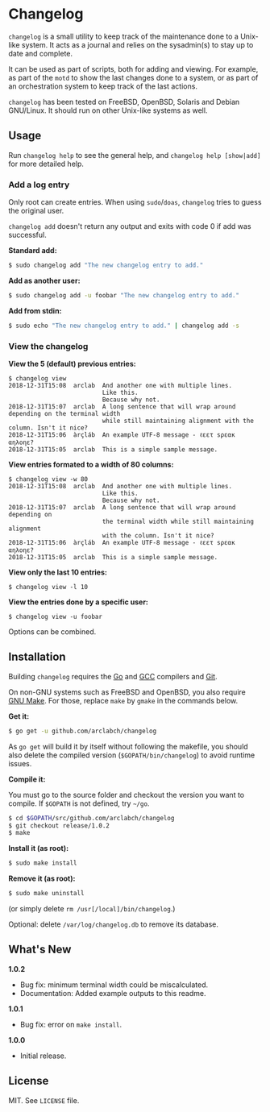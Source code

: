# Changelog

`changelog` is a small utility to keep track of the maintenance done to a Unix-like system. It acts as a journal and relies on the sysadmin(s) to stay up to date and complete.

It can be used as part of scripts, both for adding and viewing. For example, as part of the `motd` to show the last changes done to a system, or as part of an orchestration system to keep track of the last actions.

`changelog` has been tested on FreeBSD, OpenBSD, Solaris and Debian GNU/Linux. It should run on other Unix-like systems as well.

## Usage

Run `changelog help` to see the general help, and `changelog help [show|add]` for more detailed help.

### Add a log entry

Only root can create entries. When using `sudo`/`doas`, `changelog` tries to guess the original user.

`changelog add` doesn't return any output and exits with code 0 if add was successful.

**Standard add:**

```sh
$ sudo changelog add "The new changelog entry to add."
```

**Add as another user:**

```sh
$ sudo changelog add -u foobar "The new changelog entry to add."
```

**Add from stdin:**

```sh
$ sudo echo "The new changelog entry to add." | changelog add -s
```

### View the changelog

**View the 5 (default) previous entries:**

```
$ changelog view
2018-12-31T15:08  arclab  And another one with multiple lines.
                          Like this.
                          Because why not.
2018-12-31T15:07  arclab  A long sentence that will wrap around depending on the terminal width
                          while still maintaining alignment with the column. Isn't it nice?
2018-12-31T15:06  àrçláb  An example UTF-8 message - ℓεετ sρεακ αηλοηε?
2018-12-31T15:05  arclab  This is a simple sample message.
```

**View entries formated to a width of 80 columns:**

```
$ changelog view -w 80
2018-12-31T15:08  arclab  And another one with multiple lines.
                          Like this.
                          Because why not.
2018-12-31T15:07  arclab  A long sentence that will wrap around depending on
                          the terminal width while still maintaining alignment
                          with the column. Isn't it nice?
2018-12-31T15:06  àrçláb  An example UTF-8 message - ℓεετ sρεακ αηλοηε?
2018-12-31T15:05  arclab  This is a simple sample message.
```

**View only the last 10 entries:**

```
$ changelog view -l 10
```

**View the entries done by a specific user:**

```
$ changelog view -u foobar
```

Options can be combined.

## Installation

Building `changelog` requires the [Go](https://golang.org/) and [GCC](https://gcc.gnu.org/) compilers and [Git](https://git-scm.com/).

On non-GNU systems such as FreeBSD and OpenBSD, you also require [GNU Make](https://www.gnu.org/software/make/). For those, replace `make` by `gmake` in the commands below.

**Get it:**

```sh
$ go get -u github.com/arclabch/changelog
```

As `go get` will build it by itself without following the makefile, you should also delete the compiled version (`$GOPATH/bin/changelog`) to avoid runtime issues.

**Compile it:**

You must go to the source folder and checkout the version you want to compile. If `$GOPATH` is not defined, try `~/go`.

```sh
$ cd $GOPATH/src/github.com/arclabch/changelog
$ git checkout release/1.0.2
$ make
```

**Install it (as root):**

```sh
$ sudo make install
```

**Remove it (as root):**

```sh
$ sudo make uninstall
```

(or simply delete `rm /usr[/local]/bin/changelog`.)

Optional: delete `/var/log/changelog.db` to remove its database.

## What's New

**1.0.2**

- Bug fix: minimum terminal width could be miscalculated.
- Documentation: Added example outputs to this readme.

**1.0.1**

- Bug fix: error on `make install`.

**1.0.0**

- Initial release.

## License

MIT. See `LICENSE` file.